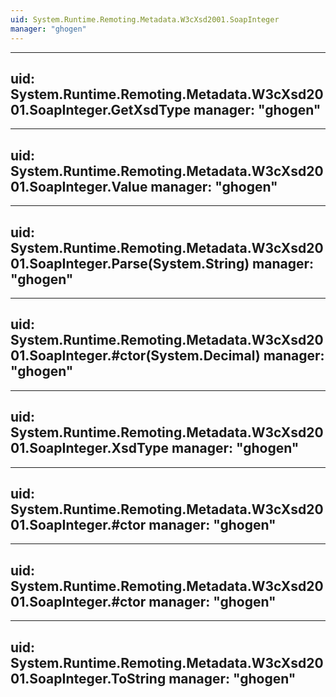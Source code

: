 ```yaml
---
uid: System.Runtime.Remoting.Metadata.W3cXsd2001.SoapInteger
manager: "ghogen"
---
```


---
uid: System.Runtime.Remoting.Metadata.W3cXsd2001.SoapInteger.GetXsdType
manager: "ghogen"
---

---
uid: System.Runtime.Remoting.Metadata.W3cXsd2001.SoapInteger.Value
manager: "ghogen"
---

---
uid: System.Runtime.Remoting.Metadata.W3cXsd2001.SoapInteger.Parse(System.String)
manager: "ghogen"
---

---
uid: System.Runtime.Remoting.Metadata.W3cXsd2001.SoapInteger.#ctor(System.Decimal)
manager: "ghogen"
---

---
uid: System.Runtime.Remoting.Metadata.W3cXsd2001.SoapInteger.XsdType
manager: "ghogen"
---

---
uid: System.Runtime.Remoting.Metadata.W3cXsd2001.SoapInteger.#ctor
manager: "ghogen"
---

---
uid: System.Runtime.Remoting.Metadata.W3cXsd2001.SoapInteger.#ctor
manager: "ghogen"
---

---
uid: System.Runtime.Remoting.Metadata.W3cXsd2001.SoapInteger.ToString
manager: "ghogen"
---
